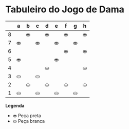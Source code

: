 # Tabuleiro do Jogo de Dama

|   | a | b | c | d | e | f | g | h |
|---|---|---|---|---|---|---|---|---|
| 8 |   | ⛂ |   | ⛂ |   | ⛂ |   | ⛂ |
| 7 | ⛂ |   | ⛂ |   | ⛂ |   | ⛂ |   |
| 6 |   |   |   |   |   | ⛂ |   | ⛂ |
| 5 | ⛂ |   |   |   | ⛂ |   |   |   |
| 4 |   |   |   |  ⛀ |   |   |   |⛀   |
| 3 | ⛀ |   | ⛀ |   |   |   |   |   |
| 2 |   | ⛀ |   | ⛀ |   | ⛀ |   | ⛀ |
| 1 | ⛀ |   | ⛀ |   | ⛀ |   | ⛀ |   |

**Legenda**

- ⛂ Peça preta
- ⛀ Peça branca
